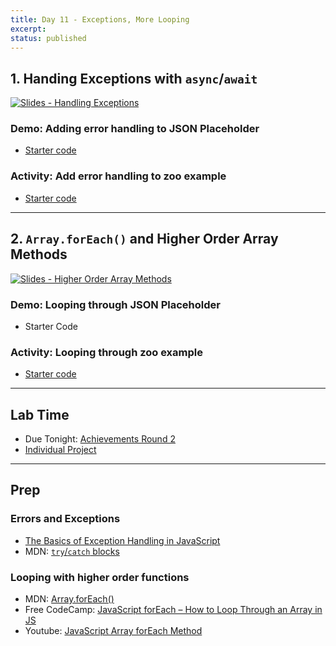 ```yaml
---
title: Day 11 - Exceptions, More Looping
excerpt: 
status: published
---
```


## 1. Handing Exceptions with `async`/`await`
[![Slides - Handling Exceptions](/images/slides/js-exceptions.png)](https://sait-wbdv.github.io/slides/f22/cpnt-262/js-exceptions.html)

### Demo: Adding error handling to JSON Placeholder
- [Starter code](https://github.com/sait-wbdv/dailies-f22/tree/main/2022-10-31-exceptions-foreach/01-starter-json-placeholder)

### Activity: Add error handling to zoo example
- [Starter code](https://github.com/sait-wbdv/dailies-f22/tree/main/2022-10-31-exceptions-foreach/02-starter-zoo-animals)

---

## 2. `Array.forEach()` and Higher Order Array Methods
[![Slides - Higher Order Array Methods](/images/slides/js-higher-order-array-methods.png)](https://sait-wbdv.github.io/slides/f22/cpnt-262/js-higher-order-array-methods.html)

### Demo: Looping through JSON Placeholder
- Starter Code

### Activity: Looping through zoo example
- [Starter code](https://github.com/sait-wbdv/dailies-f22/tree/main/2022-10-31-exceptions-foreach/02-starter-zoo-animals)

---

## Lab Time
- Due Tonight: [Achievements Round 2](/courses/cpnt-262/assessments/achievements-2)
- [Individual Project](/courses/cpnt-262/assessments/individual-project)

---

## Prep
### Errors and Exceptions
- [The Basics of Exception Handling in JavaScript](https://www.section.io/engineering-education/exception-handling-in-javascript/)
- MDN: [`try`/`catch` blocks](https://developer.mozilla.org/en-US/docs/Web/JavaScript/Reference/Statements/try...catch)

### Looping with higher order functions
- MDN: [Array.forEach()](https://developer.mozilla.org/en-US/docs/Web/JavaScript/Reference/Global_Objects/Array/forEach)
- Free CodeCamp: [JavaScript forEach – How to Loop Through an Array in JS](https://www.freecodecamp.org/news/javascript-foreach-how-to-loop-through-an-array-in-js/)
- Youtube: [JavaScript Array forEach Method](https://www.youtube.com/watch?v=159EAISAxwg)